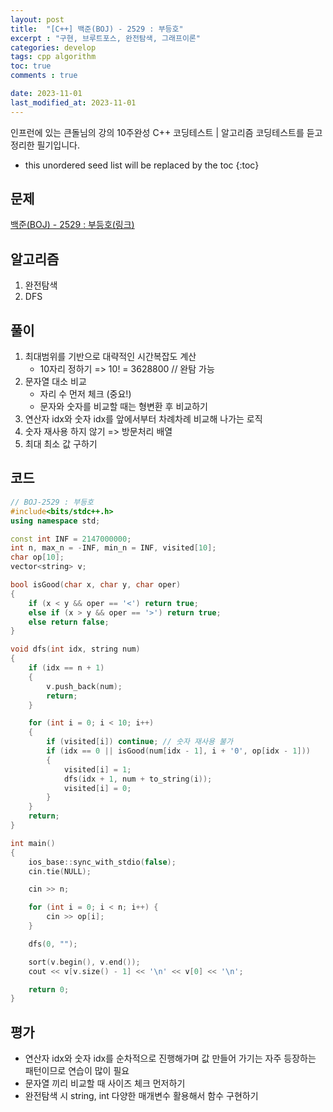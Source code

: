 ```yaml
---
layout: post
title:  "[C++] 백준(BOJ) - 2529 : 부등호"
excerpt : "구현, 브루트포스, 완전탐색, 그래프이론"
categories: develop
tags: cpp algorithm
toc: true
comments : true

date: 2023-11-01
last_modified_at: 2023-11-01
---
```

> <span style="font-size: 80%">
인프런에 있는 큰돌님의 강의 10주완성 C++ 코딩테스트 | 알고리즘 코딩테스트를 듣고 정리한 필기입니다.</span>

<!--more-->

* this unordered seed list will be replaced by the toc
{:toc}

## 문제 

[백준(BOJ) - 2529 : 부등호(링크)](https://www.acmicpc.net/problem/2529)

## 알고리즘

  1. 완전탐색
  2. DFS

## 풀이
  1. 최대범위를 기반으로 대략적인 시간복잡도 계산
      - 10자리 정하기 => 10! = 3628800 // 완탐 가능
  2. 문자열 대소 비교
      - 자리 수 먼저 체크 (중요!)
	  - 문자와 숫자를 비교할 때는 형변환 후 비교하기
  3. 연산자 idx와 숫자 idx를 앞에서부터 차례차례 비교해 나가는 로직
  4. 숫자 재사용 하지 않기 => 방문처리 배열
  5. 최대 최소 값 구하기

## 코드  
```cpp
// BOJ-2529 : 부등호
#include<bits/stdc++.h>
using namespace std;

const int INF = 2147000000;
int n, max_n = -INF, min_n = INF, visited[10];
char op[10];
vector<string> v;

bool isGood(char x, char y, char oper)
{
	if (x < y && oper == '<') return true;
	else if (x > y && oper == '>') return true;
	else return false;
}

void dfs(int idx, string num)
{
	if (idx == n + 1)
	{
		v.push_back(num);
		return;
	}

	for (int i = 0; i < 10; i++)
	{
		if (visited[i]) continue; // 숫자 재사용 불가
		if (idx == 0 || isGood(num[idx - 1], i + '0', op[idx - 1]))
		{
			visited[i] = 1;
			dfs(idx + 1, num + to_string(i));
			visited[i] = 0;
		}
	}
	return;
}

int main()
{
	ios_base::sync_with_stdio(false);
	cin.tie(NULL);

	cin >> n;

	for (int i = 0; i < n; i++) {
		cin >> op[i];
	}

	dfs(0, "");

	sort(v.begin(), v.end());
	cout << v[v.size() - 1] << '\n' << v[0] << '\n';

	return 0;
}
```

## 평가  
* 연산자 idx와 숫자 idx를 순차적으로 진행해가며 값 만들어 가기는 자주 등장하는 패턴이므로 연습이 많이 필요
* 문자열 끼리 비교할 때 사이즈 체크 먼저하기
* 완전탐색 시 string, int 다양한 매개변수 활용해서 함수 구현하기